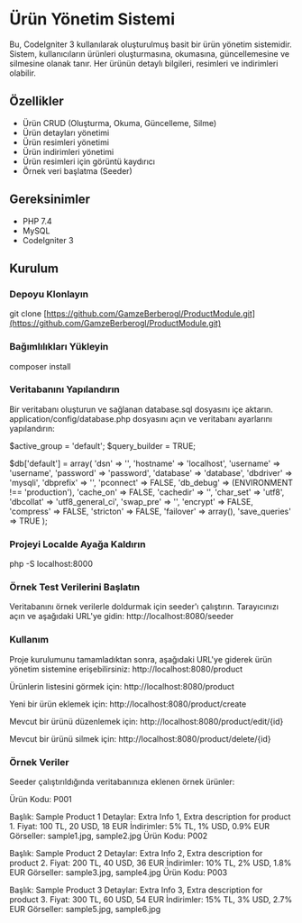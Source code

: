 # Ürün Yönetim Sistemi

Bu, CodeIgniter 3 kullanılarak oluşturulmuş basit bir ürün yönetim sistemidir. Sistem, kullanıcıların ürünleri oluşturmasına, okumasına, güncellemesine ve silmesine olanak tanır. Her ürünün detaylı bilgileri, resimleri ve indirimleri olabilir.

## Özellikler

- Ürün CRUD (Oluşturma, Okuma, Güncelleme, Silme)
- Ürün detayları yönetimi
- Ürün resimleri yönetimi
- Ürün indirimleri yönetimi
- Ürün resimleri için görüntü kaydırıcı
- Örnek veri başlatma (Seeder)

## Gereksinimler

- PHP 7.4
- MySQL
- CodeIgniter 3

## Kurulum

### Depoyu Klonlayın

git clone [https://github.com/GamzeBerberogl/ProductModule.git](https://github.com/GamzeBerberogl/ProductModule.git)

### Bağımlılıkları Yükleyin
composer install

### Veritabanını Yapılandırın
Bir veritabanı oluşturun ve sağlanan database.sql dosyasını içe aktarın.
application/config/database.php dosyasını açın ve veritabanı ayarlarını yapılandırın:

$active_group = 'default';
$query_builder = TRUE;

$db['default'] = array(
    'dsn'   => '',
    'hostname' => 'localhost',
    'username' => 'username',
    'password' => 'password',
    'database' => 'database',
    'dbdriver' => 'mysqli',
    'dbprefix' => '',
    'pconnect' => FALSE,
    'db_debug' => (ENVIRONMENT !== 'production'),
    'cache_on' => FALSE,
    'cachedir' => '',
    'char_set' => 'utf8',
    'dbcollat' => 'utf8_general_ci',
    'swap_pre' => '',
    'encrypt' => FALSE,
    'compress' => FALSE,
    'stricton' => FALSE,
    'failover' => array(),
    'save_queries' => TRUE
);

### Projeyi Localde Ayağa Kaldırın
php -S localhost:8000

### Örnek Test Verilerini Başlatın
Veritabanını örnek verilerle doldurmak için seeder'ı çalıştırın. Tarayıcınızı açın ve aşağıdaki URL'ye gidin:
http://localhost:8080/seeder


### Kullanım

Proje kurulumunu tamamladıktan sonra, aşağıdaki URL'ye giderek ürün yönetim sistemine erişebilirsiniz:
http://localhost:8080/product

Ürünlerin listesini görmek için:
http://localhost:8080/product

Yeni bir ürün eklemek için:
http://localhost:8080/product/create

Mevcut bir ürünü düzenlemek için:
http://localhost:8080/product/edit/{id}

Mevcut bir ürünü silmek için:
http://localhost:8080/product/delete/{id}

### Örnek Veriler

Seeder çalıştırıldığında veritabanınıza eklenen örnek ürünler:

Ürün Kodu: P001

Başlık: Sample Product 1
Detaylar: Extra Info 1, Extra description for product 1.
Fiyat: 100 TL, 20 USD, 18 EUR
İndirimler: 5% TL, 1% USD, 0.9% EUR
Görseller: sample1.jpg, sample2.jpg
Ürün Kodu: P002

Başlık: Sample Product 2
Detaylar: Extra Info 2, Extra description for product 2.
Fiyat: 200 TL, 40 USD, 36 EUR
İndirimler: 10% TL, 2% USD, 1.8% EUR
Görseller: sample3.jpg, sample4.jpg
Ürün Kodu: P003

Başlık: Sample Product 3
Detaylar: Extra Info 3, Extra description for product 3.
Fiyat: 300 TL, 60 USD, 54 EUR
İndirimler: 15% TL, 3% USD, 2.7% EUR
Görseller: sample5.jpg, sample6.jpg
